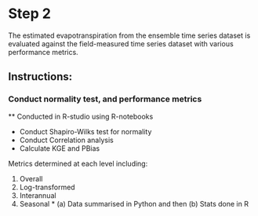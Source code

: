 # Step 2

The estimated evapotranspiration from the ensemble time series dataset is evaluated against the field-measured time series dataset with various performance metrics.

## Instructions:
### Conduct normality test, and performance metrics
** Conducted in R-studio using R-notebooks
- Conduct Shapiro-Wilks test for normality
- Conduct Correlation analysis 
- Calculate KGE and PBias

Metrics determined at each level including:
1) Overall
2) Log-transformed
3) Interannual
4) Seasonal * (a) Data summarised in Python and then (b) Stats done in R
